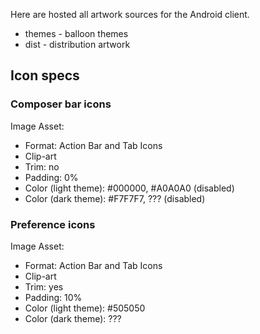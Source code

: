 Here are hosted all artwork sources for the Android client.

* themes - balloon themes
* dist - distribution artwork

## Icon specs

### Composer bar icons

Image Asset:

* Format: Action Bar and Tab Icons
* Clip-art
* Trim: no
* Padding: 0%
* Color (light theme): #000000, #A0A0A0 (disabled)
* Color (dark theme): #F7F7F7, ??? (disabled)

### Preference icons

Image Asset:

* Format: Action Bar and Tab Icons
* Clip-art
* Trim: yes
* Padding: 10%
* Color (light theme): #505050
* Color (dark theme): ???

